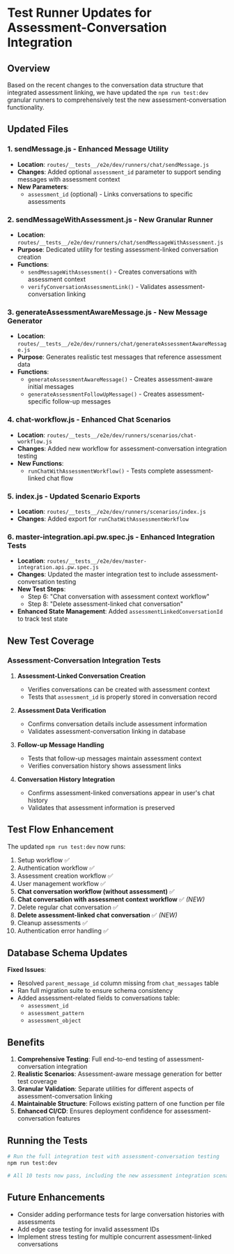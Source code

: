 # Test Runner Updates for Assessment-Conversation Integration

## Overview
Based on the recent changes to the conversation data structure that integrated assessment linking, we have updated the `npm run test:dev` granular runners to comprehensively test the new assessment-conversation functionality.

## Updated Files

### 1. **sendMessage.js** - Enhanced Message Utility
- **Location**: `routes/__tests__/e2e/dev/runners/chat/sendMessage.js`
- **Changes**: Added optional `assessment_id` parameter to support sending messages with assessment context
- **New Parameters**: 
  - `assessment_id` (optional) - Links conversations to specific assessments

### 2. **sendMessageWithAssessment.js** - New Granular Runner
- **Location**: `routes/__tests__/e2e/dev/runners/chat/sendMessageWithAssessment.js`
- **Purpose**: Dedicated utility for testing assessment-linked conversation creation
- **Functions**:
  - `sendMessageWithAssessment()` - Creates conversations with assessment context
  - `verifyConversationAssessmentLink()` - Validates assessment-conversation linking

### 3. **generateAssessmentAwareMessage.js** - New Message Generator
- **Location**: `routes/__tests__/e2e/dev/runners/chat/generateAssessmentAwareMessage.js`
- **Purpose**: Generates realistic test messages that reference assessment data
- **Functions**:
  - `generateAssessmentAwareMessage()` - Creates assessment-aware initial messages
  - `generateAssessmentFollowUpMessage()` - Creates assessment-specific follow-up messages

### 4. **chat-workflow.js** - Enhanced Chat Scenarios
- **Location**: `routes/__tests__/e2e/dev/runners/scenarios/chat-workflow.js`
- **Changes**: Added new workflow for assessment-conversation integration testing
- **New Functions**:
  - `runChatWithAssessmentWorkflow()` - Tests complete assessment-linked chat flow

### 5. **index.js** - Updated Scenario Exports
- **Location**: `routes/__tests__/e2e/dev/runners/scenarios/index.js`
- **Changes**: Added export for `runChatWithAssessmentWorkflow`

### 6. **master-integration.api.pw.spec.js** - Enhanced Integration Tests
- **Location**: `routes/__tests__/e2e/dev/master-integration.api.pw.spec.js`
- **Changes**: Updated the master integration test to include assessment-conversation testing
- **New Test Steps**:
  - Step 6: "Chat conversation with assessment context workflow"
  - Step 8: "Delete assessment-linked chat conversation"
- **Enhanced State Management**: Added `assessmentLinkedConversationId` to track test state

## New Test Coverage

### Assessment-Conversation Integration Tests
1. **Assessment-Linked Conversation Creation**
   - Verifies conversations can be created with assessment context
   - Tests that `assessment_id` is properly stored in conversation record

2. **Assessment Data Verification**
   - Confirms conversation details include assessment information
   - Validates assessment-conversation linking in database

3. **Follow-up Message Handling**
   - Tests that follow-up messages maintain assessment context
   - Verifies conversation history shows assessment links

4. **Conversation History Integration**
   - Confirms assessment-linked conversations appear in user's chat history
   - Validates that assessment information is preserved

## Test Flow Enhancement

The updated `npm run test:dev` now runs:

1. Setup workflow ✅
2. Authentication workflow ✅
3. Assessment creation workflow ✅
4. User management workflow ✅
5. **Chat conversation workflow (without assessment)** ✅
6. **Chat conversation with assessment context workflow** ✅ *(NEW)*
7. Delete regular chat conversation ✅
8. **Delete assessment-linked chat conversation** ✅ *(NEW)*
9. Cleanup assessments ✅
10. Authentication error handling ✅

## Database Schema Updates

**Fixed Issues**:
- Resolved `parent_message_id` column missing from `chat_messages` table
- Ran full migration suite to ensure schema consistency
- Added assessment-related fields to conversations table:
  - `assessment_id`
  - `assessment_pattern` 
  - `assessment_object`

## Benefits

1. **Comprehensive Testing**: Full end-to-end testing of assessment-conversation integration
2. **Realistic Scenarios**: Assessment-aware message generation for better test coverage
3. **Granular Validation**: Separate utilities for different aspects of assessment-conversation linking
4. **Maintainable Structure**: Follows existing pattern of one function per file
5. **Enhanced CI/CD**: Ensures deployment confidence for assessment-conversation features

## Running the Tests

```bash
# Run the full integration test with assessment-conversation testing
npm run test:dev

# All 10 tests now pass, including the new assessment integration scenarios
```

## Future Enhancements

- Consider adding performance tests for large conversation histories with assessments
- Add edge case testing for invalid assessment IDs
- Implement stress testing for multiple concurrent assessment-linked conversations 